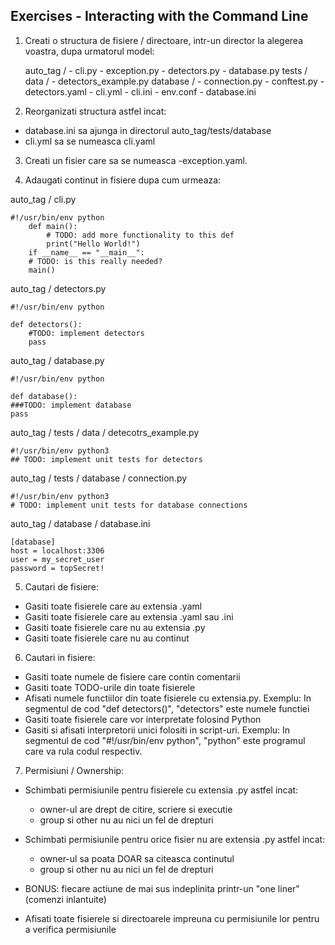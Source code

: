 Exercises - Interacting with the Command Line
---

1. Creati o structura de fisiere / directoare, intr-un director la alegerea voastra, dupa urmatorul model:


    auto_tag /
        - cli.py
        - exception.py
        - detectors.py
        - database.py
        tests /
            data /
                - detectors_example.py
            database /
                - connection.py
            - conftest.py
            - detectors.yaml
            - cli.yml
            - cli.ini
            - env.conf
            - database.ini

2. Reorganizati structura astfel incat:

* database.ini sa ajunga in directorul auto_tag/tests/database
* cli.yml sa se numeasca cli.yaml

3. Creati un fisier care sa se numeasca -exception.yaml.

4. Adaugati continut in fisiere dupa cum urmeaza:

auto_tag / cli.py


    #!/usr/bin/env python
        def main():
            # TODO: add more functionality to this def
            print("Hello World!")
        if __name__ == "__main__":
        # TODO: is this really needed?
        main()

auto_tag / detectors.py

    #!/usr/bin/env python
    
    def detectors():
        #TODO: implement detectors
        pass
auto_tag / database.py

    #!/usr/bin/env python
    
    def database():
    ###TODO: implement database
    pass
auto_tag / tests / data / detecotrs_example.py

    #!/usr/bin/env python3
    ## TODO: implement unit tests for detectors
auto_tag / tests / database / connection.py

    #!/usr/bin/env python3
    # TODO: implement unit tests for database connections
auto_tag / database / database.ini

    [database]
    host = localhost:3306
    user = my_secret_user
    password = topSecret!


5. Cautari de fisiere:

* Gasiti toate fisierele care au extensia .yaml
* Gasiti toate fisierele care au extensia .yaml sau .ini
* Gasiti toate fisierele care nu au extensia .py
* Gasiti toate fisierele care nu au continut

6. Cautari in fisiere:

* Gasiti toate numele de fisiere care contin comentarii
* Gasiti toate TODO-urile din toate fisierele
* Afisati numele functiilor din toate fisierele cu extensia.py. Exemplu: In segmentul de cod "def detectors()", "detectors" este numele functiei
* Gasiti toate fisierele care vor interpretate folosind Python
* Gasiti si afisati interpretorii unici folositi in script-uri. Exemplu: In segmentul de cod "#!/usr/bin/env python", "python" este programul care va rula codul respectiv.

7. Permisiuni / Ownership:
* Schimbati permisiunile pentru fisierele cu extensia .py astfel incat:

    * owner-ul are drept de citire, scriere si executie
    * group si other nu au nici un fel de drepturi
* Schimbati permisiunile pentru orice fisier nu are extensia .py astfel incat:

    * owner-ul sa poata DOAR sa citeasca continutul
    * group si other nu au nici un fel de drepturi
* BONUS: fiecare actiune de mai sus indeplinita printr-un "one liner" (comenzi inlantuite)

* Afisati toate fisierele si directoarele impreuna cu permisiunile lor pentru a verifica permisiunile
